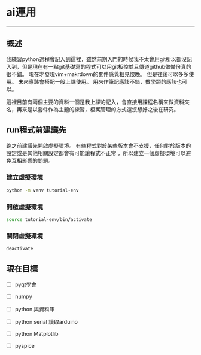 # ai運用

---
## 概述
我練習python過程會記入到這裡，雖然前期入門的時候我不太會用git所以都沒記入到，但是現在有一點git基礎寫的程式可以用git板控並且傳道github做備份真的很不錯。
現在才發現vim+makrdown的套件感覺相見恨晚。
但是往後可以多多使用。
未來應該會搭配一般上課使用。
用來作筆記應該不錯，數學類的應該也可以。

這裡目前有兩個主要的資料一個是我上課的記入，會直接用課程名稱來做資料夾名，再來是以套件作為主題的練習，檔案管理的方式還沒想好之後在研究。
## run程式前建議先

跑之前建議先開啟虛擬環境。
有些程式對於某些版本會不支援，任何對於版本的設定或是其他相關設定都會有可能讓程式不正常
，所以建立一個虛擬環境可以避免互相影響的問題。

### 建立虛擬環境

```sh
python -m venv tutorial-env
```
### 開啟虛擬環境

```sh
source tutorial-env/bin/activate
```
### 關閉虛擬環境
```py
deactivate
```
## 現在目標

- [ ] pyqt學會
- [ ] numpy
- [ ] python 與資料庫
- [ ] python serial 讀取arduino
- [ ] python Matplotlib
- [ ] pyspice 

